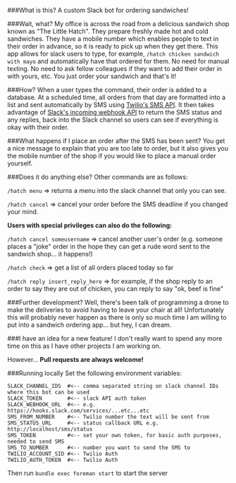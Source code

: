 ###What is this?
A custom Slack bot for ordering sandwiches!

###Wait, what?
My office is across the road from a delicious sandwich shop known as "The Little Hatch". They prepare freshly made hot and cold sandwiches. They have a mobile number which enables people to text in their order in advance, so it is ready to pick up when they get there.
This app allows for slack users to type, for example, `/hatch chicken sandwich with mayo` and automatically have that ordered for them. No need for manual texting. No need to ask fellow colleagues if they want to add their order in with yours, etc. You just order your sandwich and that's it!

###How?
When a user types the command, their order is added to a database. At a scheduled time, all orders from that day are formatted into a list and sent automatically by SMS using [Twilio's SMS API](https://www.twilio.com/). It then takes advantage of [Slack's incoming webhook API](https://api.slack.com/incoming-webhooks) to return the SMS status and any replies, back into the Slack channel so users can see if everything is okay with their order.

###What happens if I place an order after the SMS has been sent?
You get a nice message to explain that you are too late to order, but it also gives you the mobile number of the shop if you would like to place a manual order yourself.

###Does it do anything else?
Other commands are as follows:

`/hatch menu` => returns a menu into the slack channel that only you can see.

`/hatch cancel` => cancel your order before the SMS deadline if you changed your mind.

__Users with special privileges can also do the following:__

`/hatch cancel someusername` => cancel another user's order (e.g. someone places a "joke" order in the hope they can get a rude word sent to the sandwich shop... it happens!)

`/hatch check` => get a list of all orders placed today so far

`/hatch reply insert_reply_here` => for example, if the shop reply to an order to say they are out of chicken, you can reply to say "ok, beef is fine"

###Further development?
Well, there's been talk of programming a drone to make the deliveries to avoid having to leave your chair at all!
Unfortunately this will probably never happen as there is only so much time I am willing to put into a sandwich ordering app... but hey, I can dream.

###I have an idea for a new feature!
I don't really want to spend any more time on this as I have other projects I am working on.

However... __Pull requests are always welcome!__

###Running locally
Set the following environment variables:

```
SLACK_CHANNEL_IDS  #<-- comma separated string on slack channel IDs where this bot can be used
SLACK_TOKEN        #<-- slack API auth token
SLACK_WEBHOOK_URL  #<-- e.g. https://hooks.slack.com/services/...etc...etc
SMS_FROM_NUMBER    #<-- Twilio number the text will be sent from
SMS_STATUS_URL     #<-- status callback URL e.g. http://localhost/sms/status
SMS_TOKEN          #<-- set your own token, for basic auth purposes, needed to send SMS
SMS_TO_NUMBER      #<-- number you want to send the SMS to
TWILIO_ACCOUNT_SID #<-- Twilio Auth
TWILIO_AUTH_TOKEN  #<-- Twilio Auth
```
Then run `bundle exec foreman start` to start the server
